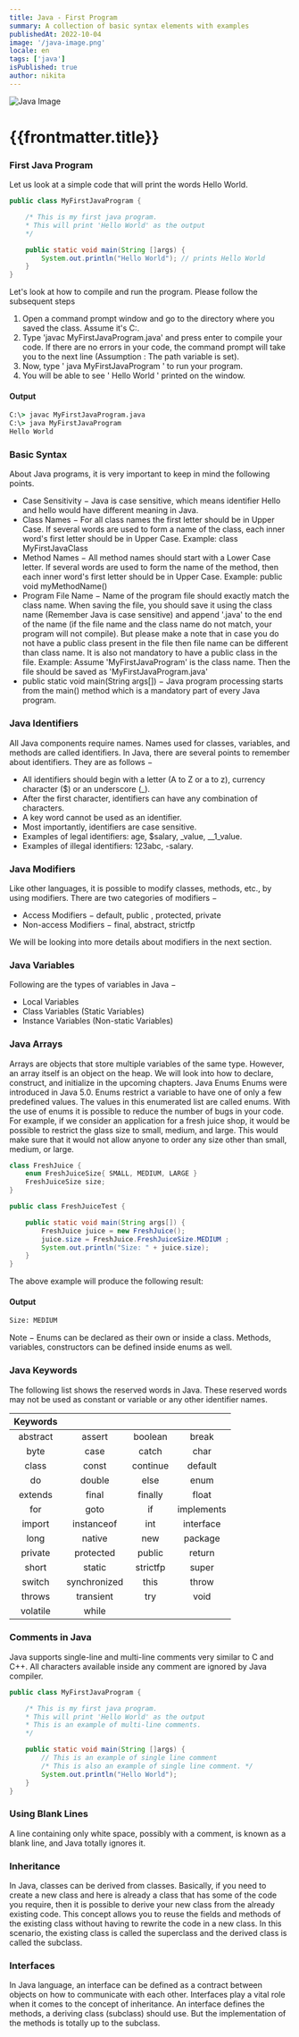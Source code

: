 ```yaml
---
title: Java - First Program
summary: A collection of basic syntax elements with examples
publishedAt: 2022-10-04
image: '/java-image.png'
locale: en
tags: ['java']
isPublished: true
author: nikita
---
```


![Java Image](/java-image.png)
# {{frontmatter.title}}

### First Java Program

Let us look at a simple code that will print the words Hello World.
```java
public class MyFirstJavaProgram {

    /* This is my first java program.
    * This will print 'Hello World' as the output
    */

    public static void main(String []args) {
        System.out.println("Hello World"); // prints Hello World
    }
}
```
Let's look at how to compile and run the program. Please follow the subsequent steps

1. Open a command prompt window and go to the directory where you saved the class. Assume it's C:\.
2. Type 'javac MyFirstJavaProgram.java' and press enter to compile your code. If there are no errors in your code, the command prompt will take you to the next line (Assumption : The path variable is set).
3. Now, type ' java MyFirstJavaProgram ' to run your program.
4. You will be able to see ' Hello World ' printed on the window.

#### Output
```cmd
C:\> javac MyFirstJavaProgram.java
C:\> java MyFirstJavaProgram
Hello World
```

### Basic Syntax
About Java programs, it is very important to keep in mind the following points.

- Case Sensitivity − Java is case sensitive, which means identifier Hello and hello would have different meaning in Java.
- Class Names − For all class names the first letter should be in Upper Case. If several words are used to form a name of the class, each inner word's first letter should be in Upper Case. 
  Example: class MyFirstJavaClass
- Method Names − All method names should start with a Lower Case letter. If several words are used to form the name of the method, then each inner word's first letter should be in Upper Case.
  Example: public void myMethodName()
- Program File Name − Name of the program file should exactly match the class name.
  When saving the file, you should save it using the class name (Remember Java is case sensitive) and append '.java' to the end of the name (if the file name and the class name do not match, your program will not compile).
  But please make a note that in case you do not have a public class present in the file then file name can be different than class name. It is also not mandatory to have a public class in the file.
  Example: Assume 'MyFirstJavaProgram' is the class name. Then the file should be saved as 'MyFirstJavaProgram.java'
- public static void main(String args[]) − Java program processing starts from the main() method which is a mandatory part of every Java program.

### Java Identifiers
All Java components require names. Names used for classes, variables, and methods are called identifiers.
In Java, there are several points to remember about identifiers. They are as follows −

- All identifiers should begin with a letter (A to Z or a to z), currency character ($) or an underscore (_).
- After the first character, identifiers can have any combination of characters.
- A key word cannot be used as an identifier.
- Most importantly, identifiers are case sensitive.
- Examples of legal identifiers: age, $salary, _value, __1_value.
- Examples of illegal identifiers: 123abc, -salary.

### Java Modifiers
Like other languages, it is possible to modify classes, methods, etc., by using modifiers. There are two categories of modifiers −

- Access Modifiers − default, public , protected, private
- Non-access Modifiers − final, abstract, strictfp

We will be looking into more details about modifiers in the next section.


### Java Variables
Following are the types of variables in Java −

- Local Variables
- Class Variables (Static Variables)
- Instance Variables (Non-static Variables)

### Java Arrays
Arrays are objects that store multiple variables of the same type. However, an array itself is an object on the heap. We will look into how to declare, construct, and initialize in the upcoming chapters.
Java Enums
Enums were introduced in Java 5.0. Enums restrict a variable to have one of only a few predefined values. The values in this enumerated list are called enums.
With the use of enums it is possible to reduce the number of bugs in your code.
For example, if we consider an application for a fresh juice shop, it would be possible to restrict the glass size to small, medium, and large. This would make sure that it would not allow anyone to order any size other than small, medium, or large.
```java
class FreshJuice {
    enum FreshJuiceSize{ SMALL, MEDIUM, LARGE }
    FreshJuiceSize size;
}

public class FreshJuiceTest {

    public static void main(String args[]) {
        FreshJuice juice = new FreshJuice();
        juice.size = FreshJuice.FreshJuiceSize.MEDIUM ;
        System.out.println("Size: " + juice.size);
    }
}
```


The above example will produce the following result:
#### Output
```cmd
Size: MEDIUM
```
Note − Enums can be declared as their own or inside a class. Methods, variables, constructors can be defined inside enums as well.

### Java Keywords
The following list shows the reserved words in Java. These reserved words may not be used as constant or variable or any other identifier names.


| Keywords  |              |          |            |
|:---------:|:------------:|:--------:|:----------:|
| abstract  |    assert    | boolean  |   break    |
|   byte    |     case     |  catch   |    char    |
|   class   |    const     | continue |  default   |
|    do     |    double    |   else   |    enum    |
|  extends  |    final     | finally  |   float    |
|    for    |     goto     |    if    | implements |
|  import   |  instanceof  |   int    | interface  |
|   long    |    native    |   new    |  package   |
|  private  |  protected   |  public  |   return   |
|   short   |    static    | strictfp |   super    |
|  switch   | synchronized |   this   |   throw    |
|  throws   |  transient   |   try    |    void    |
| volatile  |    while     |          |            |

### Comments in Java
Java supports single-line and multi-line comments very similar to C and C++. All characters available inside any comment are ignored by Java compiler.
```java
public class MyFirstJavaProgram {

    /* This is my first java program.
    * This will print 'Hello World' as the output
    * This is an example of multi-line comments.
    */

    public static void main(String []args) {
        // This is an example of single line comment
        /* This is also an example of single line comment. */
        System.out.println("Hello World");
    }
}
```

### Using Blank Lines
A line containing only white space, possibly with a comment, is known as a blank line, and Java totally ignores it.

### Inheritance
In Java, classes can be derived from classes. Basically, if you need to create a new class and here is already a class that has some of the code you require, then it is possible to derive your new class from the already existing code.
This concept allows you to reuse the fields and methods of the existing class without having to rewrite the code in a new class. In this scenario, the existing class is called the superclass and the derived class is called the subclass.

### Interfaces
In Java language, an interface can be defined as a contract between objects on how to communicate with each other. Interfaces play a vital role when it comes to the concept of inheritance.
An interface defines the methods, a deriving class (subclass) should use. But the implementation of the methods is totally up to the subclass.
